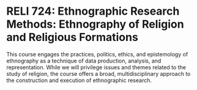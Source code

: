 # RELI 724: Ethnographic Research Methods: Ethnography of Religion and Religious Formations

This course engages the practices, politics, ethics, and epistemology of ethnography as a technique of data production, analysis, and representation. While we will privilege issues and themes related to the study of religion, the course offers a broad, multidisciplinary approach to the construction and execution of ethnographic research.